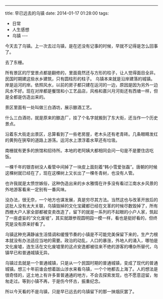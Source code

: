 
---
title: 早已远去的乌镇
date: 2014-01-17 01:28:00
tags:
  - 日常
  - 人生感想
  - 乌镇
---​

今天去了乌镇。上一次去过乌镇，是在还没有记事的时候，早就不记得是怎么回事了。

<!--more-->

去了东栅。

所有景区的厅堂景点都是翻修的，里面竟然还与方形的柱子，让人觉得面目全非。民国时期建这些水乡建筑，只有圆柱形的柱子。
乌镇本来就是沿岸建落的城镇。岸是运河的岸。依照风水，以前的房子都只建在运河的一边，原因是因为另外一边风水不好。现在对岸都是餐馆和小工艺品店，风格和嘉兴月河街还有西塘一样，但是全都是仿造出来的。

景区里面有一处叫做三白酒坊，展示酿酒工艺。

什么三白酒坊，就是原来的酿造厂，挂了个名字就搬到了东大街，还当作一个历史景点。

沿着东大街走出景区，总算看到了一些老房屋，老木头还有老青砖。几条眼睛发红的黄狗在狭窄的道路上游荡。运河水上漂浮着水草还有垃圾。

南栅就有更多的旅馆和招待所。本地的老阿姨大都相同会问一句是不是要住店吃饭。

一棵千年的银杏树没人看管中间掉了一块皮上面刻着“韩小雪爱张磊”。唐朝的时候这棵树就已经在了，现在这棵树上又长出了一棵冬青树，也没有人管。

也许我就是太愤世嫉俗，这种伪造出来的乡水雅情在许多没有看过江南水乡风景的外地游客看来一定别有一番风味。

没办法，很无奈，一个地方也谋发展，真是穷尽其方法。当然这也与改革开放后的这批人没有太大关联，乌镇毁掉的文化宝藏都已经在文革的时候尽数毁掉了，所有西栅大户人家全部都被变卖改造了，留下的就是一系列的不起眼的小户人家，筑起了一座虚妄的“文化废墟”，其实就跟参观圆明园一模一样，看也是挺好看的，但终究是没有原来好看了。

乌镇这种充满静谧生活情调和缓慢节奏的小镇是不可能完美保留下来的，生产力根本就没有办法适应当地的需要。政治的动乱，人口的暴涨，外地人的涌入，哪怕是文化废墟，连生活在文化废墟里的这点安逸都被往来不绝的游客的嘈杂所替代，乌镇早已和普通城镇无异。

乌镇过去就是一个普通城镇，只是从一个民国时期的普通城镇，变成了现代的普通城镇。想三十年前谁会想着跋山涉水来看乌镇，一个个地都去上海了。人的想法是很奇怪的，这土地上有许多普普通通的地方，不会去探索发现，也不愿意逗留，匆匆走过。等到小镇不再，于是伤今怀古，振重纪念。

所以今天看的不是乌镇，只是早已远去的乌镇留下的那一抹烟灰罢了。
